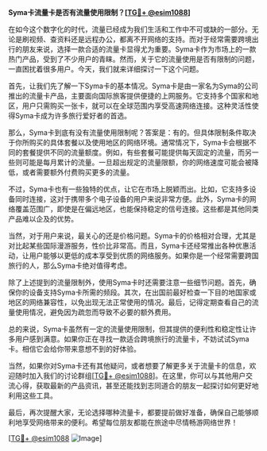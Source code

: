 **Syma卡流量卡是否有流量使用限制？[[TG💪+ @esim1088](https://t.me/s/esim1088)]**

在如今这个数字化的时代，流量已经成为我们生活和工作中不可或缺的一部分。无论是刷视频、查资料还是远程办公，都离不开网络的支持。而对于经常需要跨境出行的朋友来说，选择一款合适的流量卡显得尤为重要。Syma卡作为市场上的一款热门产品，受到了不少用户的青睐。然而，关于它的流量使用是否有限制的问题，一直困扰着很多用户。今天，我们就来详细探讨一下这个问题。

首先，让我们先了解一下Syma卡的基本情况。Syma卡是由一家名为Syma的公司推出的流量卡产品，主要面向国际旅客提供便捷的上网服务。它支持多个国家和地区，用户只需购买一张卡，就可以在全球范围内享受高速网络连接。这种灵活性使得Syma卡成为许多旅行爱好者的首选。

那么，Syma卡到底有没有流量使用限制呢？答案是：有的。但具体限制条件取决于你所购买的具体套餐以及使用地区的网络环境。通常情况下，Syma卡会根据不同的套餐提供不同的流量额度。例如，有些套餐可能提供每天固定的流量，而另一些则可能是每月累计的流量。一旦超出规定的流量限额，你的网络速度可能会被降低，或者需要额外付费购买更多的流量。

不过，Syma卡也有一些独特的优点，让它在市场上脱颖而出。比如，它支持多设备同时连接，这对于携带多个电子设备的用户来说非常方便。此外，Syma卡的网络覆盖范围广，即使是在偏远地区，也能保持稳定的信号连接。这些都是其他同类产品难以企及的优势。

当然，对于用户来说，最关心的还是价格问题。Syma卡的价格相对合理，尤其是对比起某些国际漫游服务，性价比非常高。而且，Syma卡还经常推出各种优惠活动，让用户能够以更低的成本享受到优质的网络服务。如果你是一个经常需要跨国旅行的人，那么Syma卡绝对值得考虑。

除了上述提到的流量限制外，使用Syma卡时还需要注意一些细节问题。首先，确保你的设备支持Syma卡所需的频段。其次，在出国前最好检查一下目的地国家或地区的网络兼容性，以免出现无法正常使用的情况。最后，记得定期查看自己的流量使用情况，避免因为疏忽而导致不必要的额外费用。

总的来说，Syma卡虽然有一定的流量使用限制，但其提供的便利性和稳定性让许多用户感到满意。如果你正在寻找一款适合跨境旅行的流量卡，不妨试试Syma卡。相信它会给你带来意想不到的好体验。

当然，如果你对Syma卡还有其他疑问，或者想要了解更多关于流量卡的信息，欢迎随时加入我们的讨论群组[[TG💪+ @esim1088](https://t.me/s/esim1088)]。在这里，你可以与其他用户交流心得，获取最新的产品资讯，甚至还能找到志同道合的朋友一起探讨如何更好地利用这些工具。

最后，再次提醒大家，无论选择哪种流量卡，都要提前做好准备，确保自己能够顺利地享受网络带来的便利。希望每位朋友都能在旅途中尽情畅游网络世界！

[[TG💪+ @esim1088](https://t.me/s/esim1088) ![Image](https://i.postimg.cc/4NQfJmqS/Snipaste-2025-05-13-00-14-12.png)]